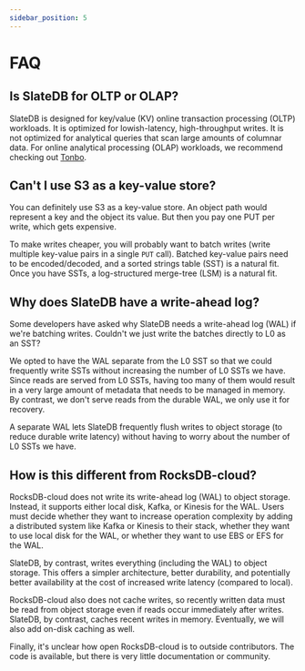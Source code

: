 ```yaml
---
sidebar_position: 5
---
```


# FAQ

## Is SlateDB for OLTP or OLAP?

SlateDB is designed for key/value (KV) online transaction processing (OLTP) workloads. It is optimized for lowish-latency, high-throughput writes. It is not optimized for analytical queries that scan large amounts of columnar data. For online analytical processing (OLAP) workloads, we recommend checking out [Tonbo](https://github.com/tonbo-io/tonbo).

## Can't I use S3 as a key-value store?

You can definitely use S3 as a key-value store. An object path would represent a key and the object its value. But then you pay one PUT per write, which gets expensive.

To make writes cheaper, you will probably want to batch writes (write multiple key-value pairs in a single `PUT` call). Batched key-value pairs need to be encoded/decoded, and a sorted strings table (SST) is a natural fit. Once you have SSTs, a log-structured merge-tree (LSM) is a natural fit.

## Why does SlateDB have a write-ahead log?

Some developers have asked why SlateDB needs a write-ahead log (WAL) if we're batching writes. Couldn't we just write the batches directly to L0 as an SST?

We opted to have the WAL separate from the L0 SST so that we could frequently write SSTs without increasing the number of L0 SSTs we have. Since reads are served from L0 SSTs, having too many of them would result in a very large amount of metadata that needs to be managed in memory. By contrast, we don't serve reads from the durable WAL, we only use it for recovery.

A separate WAL lets SlateDB frequently flush writes to object storage (to reduce durable write latency) without having to worry about the number of L0 SSTs we have.

## How is this different from RocksDB-cloud?

RocksDB-cloud does not write its write-ahead log (WAL) to object storage. Instead, it supports either local disk, Kafka, or Kinesis for the WAL. Users must decide whether they want to increase operation complexity by adding a distributed system like Kafka or Kinesis to their stack, whether they want to use local disk for the WAL, or whether they want to use EBS or EFS for the WAL.

SlateDB, by contrast, writes everything (including the WAL) to object storage. This offers a simpler architecture, better durability, and potentially better availability at the cost of increased write latency (compared to local).

RocksDB-cloud also does not cache writes, so recently written data must be read from object storage even if reads occur immediately after writes. SlateDB, by contrast, caches recent writes in memory. Eventually, we will also add on-disk caching as well.

Finally, it's unclear how open RocksDB-cloud is to outside contributors. The code is available, but there is very little documentation or community.
